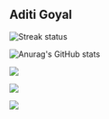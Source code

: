 ## Aditi Goyal

![Streak status](https://streak-stats.demolab.com?user=aditigoyal291&theme=radical)

![Anurag's GitHub stats](https://github-readme-stats.vercel.app/api?username=aditigoyal291&show=reviews&theme=radical)





<img src="https://github-stats-alpha.vercel.app/api?username=aditigoyal291&cc=22272e&tc=37BCF6&ic=fff&bc=0000">  

  ![](http://github-profile-summary-cards.vercel.app/api/cards/most-commit-language?username=aditigoyal291&theme=dracula)


  <img src="https://profile-counter.glitch.me/aditigoyal291/count.svg" /></p>
